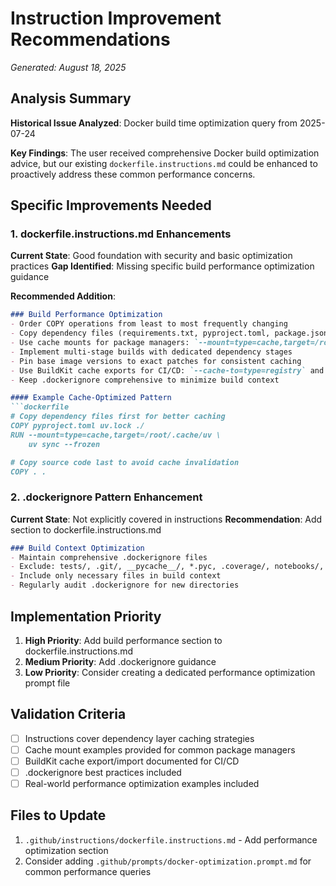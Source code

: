 # Instruction Improvement Recommendations
*Generated: August 18, 2025*

## Analysis Summary

**Historical Issue Analyzed**: Docker build time optimization query from 2025-07-24

**Key Findings**: The user received comprehensive Docker build optimization advice, but our existing `dockerfile.instructions.md` could be enhanced to proactively address these common performance concerns.

## Specific Improvements Needed

### 1. dockerfile.instructions.md Enhancements

**Current State**: Good foundation with security and basic optimization practices
**Gap Identified**: Missing specific build performance optimization guidance

**Recommended Addition**:
```markdown
### Build Performance Optimization
- Order COPY operations from least to most frequently changing
- Copy dependency files (requirements.txt, pyproject.toml, package.json) before source code
- Use cache mounts for package managers: `--mount=type=cache,target=/root/.cache/pip`
- Implement multi-stage builds with dedicated dependency stages
- Pin base image versions to exact patches for consistent caching
- Use BuildKit cache exports for CI/CD: `--cache-to=type=registry` and `--cache-from=type=registry`
- Keep .dockerignore comprehensive to minimize build context

#### Example Cache-Optimized Pattern
```dockerfile
# Copy dependency files first for better caching
COPY pyproject.toml uv.lock ./
RUN --mount=type=cache,target=/root/.cache/uv \
    uv sync --frozen

# Copy source code last to avoid cache invalidation
COPY . .
```

### 2. .dockerignore Pattern Enhancement

**Current State**: Not explicitly covered in instructions
**Recommendation**: Add section to dockerfile.instructions.md

```markdown
### Build Context Optimization
- Maintain comprehensive .dockerignore files
- Exclude: tests/, .git/, __pycache__/, *.pyc, .coverage/, notebooks/, .devplanning/
- Include only necessary files in build context
- Regularly audit .dockerignore for new directories
```

## Implementation Priority

1. **High Priority**: Add build performance section to dockerfile.instructions.md
2. **Medium Priority**: Add .dockerignore guidance 
3. **Low Priority**: Consider creating a dedicated performance optimization prompt file

## Validation Criteria

- [ ] Instructions cover dependency layer caching strategies
- [ ] Cache mount examples provided for common package managers
- [ ] BuildKit cache export/import documented for CI/CD
- [ ] .dockerignore best practices included
- [ ] Real-world performance optimization examples included

## Files to Update

1. `.github/instructions/dockerfile.instructions.md` - Add performance optimization section
2. Consider adding `.github/prompts/docker-optimization.prompt.md` for common performance queries

